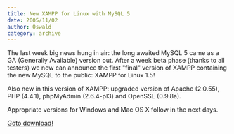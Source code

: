 ```yaml
---
title: New XAMPP for Linux with MySQL 5
date: 2005/11/02
author: Oswald
category: archive
---
```


The last week big news hung in air: the long awaited MySQL 5 came as a GA (Generally Available) version out. After a week beta phase (thanks to all testers) we now can announce the first "final" version of XAMPP containing the new MySQL to the public: XAMPP for Linux 1.5!

Also new in this version of XAMPP: upgraded version of Apache (2.0.55), PHP (4.4.1), phpMyAdmin (2.6.4-pl3) and OpenSSL (0.9.8a). 

Appropriate versions for Windows and Mac OS X follow in the next days.

[Goto download!](http://www.apachefriends.org/en/xampp-linux.html)
